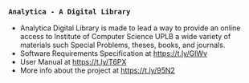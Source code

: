 ### `Analytica - A Digital Library`

- Analytica Digital Library is made to lead a way to provide an online access to Institute of Computer Science UPLB a wide variety of materials such Special Problems, theses, books, and journals. 
- Software Requirements Specification at https://t.ly/GlWv
- User Manual at https://t.ly/T6PX
- More info about the project at https://t.ly/95N2
